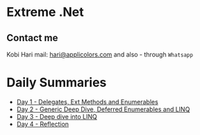 # Extreme .Net
## Contact me
Kobi Hari
mail: hari@applicolors.com
and also - through `Whatsapp`

# Daily Summaries
* [Day 1 - Delegates, Ext Methods and Enumerables](https://github.com/kobi2294/Course-082020-Veronis-Extreme.Net/wiki/Day-1---Delegates-Ex-Methods-and-Enumerables)
* [Day 2 - Generic Deep Dive, Deferred Enumerables and LINQ](https://github.com/kobi2294/Course-082020-Varonis-Extreme.Net/wiki/Day-2-Generics-Deferred-enumerables-and-LINQ)
* [Day 3 - Deep dive into LINQ](https://github.com/kobi2294/Course-082020-Varonis-Extreme.Net/wiki/Day-3-LINQ-Deep-Dive)
* [Day 4 - Reflection](https://github.com/kobi2294/Course-082020-Varonis-Extreme.Net/wiki/Day-4-Reflection)
